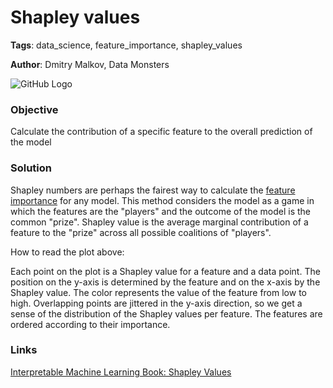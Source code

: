 # Shapley values

**Tags**: data_science, feature_importance, shapley_values

**Author**: Dmitry Malkov, Data Monsters

![GitHub Logo](https://i.stack.imgur.com/lGb7V.png)

### Objective

Calculate the contribution of a specific feature to the overall prediction of the model

### Solution

Shapley numbers are perhaps the fairest way to calculate the [feature importance](https://github.com/ml-patterns/ml-patterns/blob/main/patterns/feature_importance_v1.md) for any model. This method considers the model as a game in which the features are the "players" and the outcome of the model is the common "prize". Shapley value is the average marginal contribution of a feature to the "prize" across all possible coalitions of "players". 

How to read the plot above:

Each point on the plot is a Shapley value for a feature and a data point. The position on the y-axis is determined by the feature and on the x-axis by the Shapley value. The color represents the value of the feature from low to high. Overlapping points are jittered in the y-axis direction, so we get a sense of the distribution of the Shapley values per feature. The features are ordered according to their importance.

### Links

[Interpretable Machine Learning Book: Shapley Values](https://christophm.github.io/interpretable-ml-book/shapley.html)
